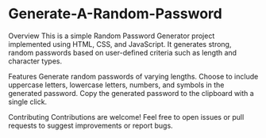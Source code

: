 # Generate-A-Random-Password
Overview
This is a simple Random Password Generator project implemented using HTML, CSS, and JavaScript. It generates strong, random passwords based on user-defined criteria such as length and character types.

Features
Generate random passwords of varying lengths.
Choose to include uppercase letters, lowercase letters, numbers, and symbols in the generated password.
Copy the generated password to the clipboard with a single click.

Contributing
Contributions are welcome! Feel free to open issues or pull requests to suggest improvements or report bugs.
